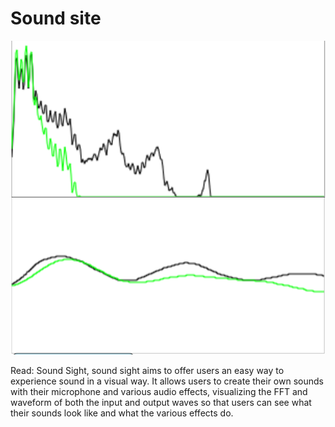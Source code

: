 # Sound site
![visualizations](assets/visualizations.png)

Read: Sound Sight, sound sight aims to offer users an easy way to experience sound in a visual way. It allows users to create their own sounds with their microphone and various audio effects, visualizing the FFT and waveform of both the input and output waves so that users can see what their sounds look like and what the various effects do.